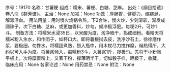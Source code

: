 序号：19170
名称：甘薯粳
组成：糯米、薯梗、白糖、芝麻。
出处：《纲目拾遗》卷八引《群芳谱》。
主治：None
加减：None
功效：厚肠胃，健脚力，缩痰涎，解毒活血。
用法用量：用时慢火烧锅令热，下2合许，慢火炒，少刻渐软，渐发成圆珠子。次下白糖、芝麻，或更加香料，炒匀，候冷极浮脃。每粳2升，可炒1斗。
制备方法：将糯米水浸35日，以米酸为度，淘净晒干，捣成细粉。看晴天将糯米粉入生水，和作团子，如杯口大。即将薯根拭去皮，洗净沙石土，徐徐磨作浆，要极细，勿搀水。将糯团煮熟，捞入瓶中，用木杖尽力搅作糜，候热得所，大约以可入手为度。将薯浆倾入，每糯粉3斗，入薯浆1斤，搅极匀。先将干小粉筛平板上，次将糜置粉上，又著干粉，捍薄晒半干，切如骰子样，晒极干，收藏。
临床应用：None
各家论述：None
用药禁忌：None
附注：None
